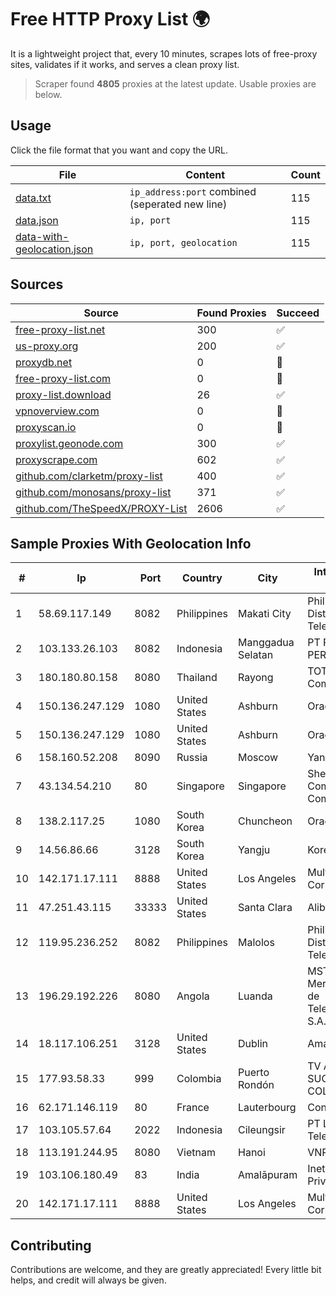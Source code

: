 
# Free HTTP Proxy List 🌍

It is a lightweight project that, every 10 minutes, scrapes lots of free-proxy sites, validates if it works, and serves a clean proxy list.


> Scraper found **4805** proxies at the latest update. Usable proxies are below.

## Usage

Click the file format that you want and copy the URL.


|File|Content|Count|
|----|-------|-----|
|[data.txt](https://raw.githubusercontent.com/themiralay/Proxy-List-World/master/data.txt)|`ip_address:port` combined (seperated new line)|115|
|[data.json](https://raw.githubusercontent.com/themiralay/Proxy-List-World/master/data.json)|`ip, port`|115|
|[data-with-geolocation.json](https://raw.githubusercontent.com/themiralay/Proxy-List-World/master/data-with-geolocation.json)|`ip, port, geolocation`|115|

## Sources

|Source|Found Proxies|Succeed|
|------|-------------|-------|
|[free-proxy-list.net](https://free-proxy-list.net)|300|✅|
|[us-proxy.org](https://www.us-proxy.org)|200|✅|
|[proxydb.net](http://proxydb.net)|0|🚫|
|[free-proxy-list.com](https://free-proxy-list.com/?page=&port=&type%5B%5D=http&type%5B%5D=https&up_time=0&search=Search)|0|🚫|
|[proxy-list.download](https://www.proxy-list.download/HTTP)|26|✅|
|[vpnoverview.com](https://vpnoverview.com/privacy/anonymous-browsing/free-proxy-servers)|0|🚫|
|[proxyscan.io](https://www.proxyscan.io)|0|🚫|
|[proxylist.geonode.com](https://proxylist.geonode.com/api/proxy-list?limit=300&page=1&sort_by=lastChecked&sort_type=desc&protocols=http,https)|300|✅|
|[proxyscrape.com](https://api.proxyscrape.com/v2/?request=displayproxies&protocol=http&timeout=10000&country=all&ssl=all&anonymity=all)|602|✅|
|[github.com/clarketm/proxy-list](https://raw.githubusercontent.com/clarketm/proxy-list/master/proxy-list-raw.txt)|400|✅|
|[github.com/monosans/proxy-list](https://raw.githubusercontent.com/monosans/proxy-list/main/proxies/http.txt)|371|✅|
|[github.com/TheSpeedX/PROXY-List](https://raw.githubusercontent.com/TheSpeedX/PROXY-List/master/http.txt)|2606|✅|


## Sample Proxies With Geolocation Info

|#|Ip|Port|Country|City|Internet Service Provider|
|-|--|----|-------|----|-------------------------|
|1|58.69.117.149|8082|Philippines|Makati City|Philippine Long Distance Telephone Co.|
|2|103.133.26.103|8082|Indonesia|Manggadua Selatan|PT PHATRIA INTI PERSADA|
|3|180.180.80.158|8080|Thailand|Rayong|TOT Public Company Limited|
|4|150.136.247.129|1080|United States|Ashburn|Oracle Corporation|
|5|150.136.247.129|1080|United States|Ashburn|Oracle Corporation|
|6|158.160.52.208|8090|Russia|Moscow|Yandex.Cloud LLC|
|7|43.134.54.210|80|Singapore|Singapore|Shenzhen Tencent Computer Systems Company Limited|
|8|138.2.117.25|1080|South Korea|Chuncheon|Oracle Corporation|
|9|14.56.86.66|3128|South Korea|Yangju|Korea Telecom|
|10|142.171.17.111|8888|United States|Los Angeles|Multacom Corporation|
|11|47.251.43.115|33333|United States|Santa Clara|Alibaba Cloud LLC|
|12|119.95.236.252|8082|Philippines|Malolos|Philippine Long Distance Telephone Co.|
|13|196.29.192.226|8080|Angola|Luanda|MSTelcom-Mercury Servicos de Telecomunicacoes, S.A.R.L|
|14|18.117.106.251|3128|United States|Dublin|Amazon.com, Inc.|
|15|177.93.58.33|999|Colombia|Puerto Rondón|TV AZTECA SUCURSAL COLOMBIA|
|16|62.171.146.119|80|France|Lauterbourg|Contabo GmbH|
|17|103.105.57.64|2022|Indonesia|Cileungsir|PT Lambda Sinergi Telekomunikasi|
|18|113.191.244.95|8080|Vietnam|Hanoi|VNPT|
|19|103.106.180.49|83|India|Amalāpuram|Inet Fiber India Private Limited|
|20|142.171.17.111|8888|United States|Los Angeles|Multacom Corporation|



## Contributing

Contributions are welcome, and they are greatly appreciated! Every
little bit helps, and credit will always be given.

